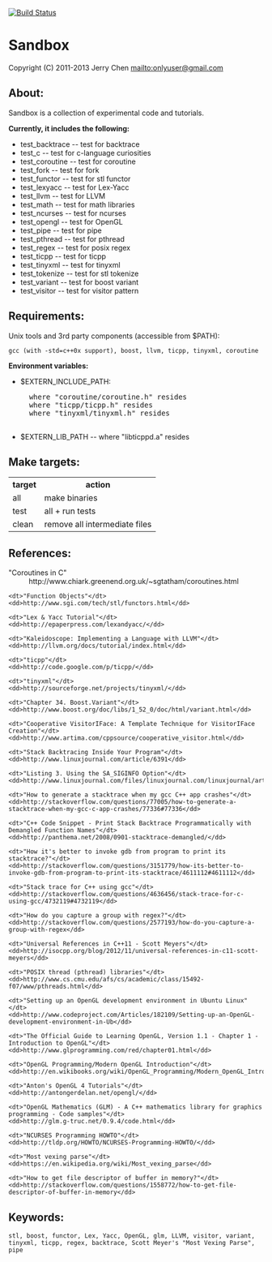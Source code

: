 [![Build Status](https://secure.travis-ci.org/onlyuser/Sandbox.png)](http://travis-ci.org/onlyuser/Sandbox)

Sandbox
=======

Copyright (C) 2011-2013 Jerry Chen <mailto:onlyuser@gmail.com>

About:
------

Sandbox is a collection of experimental code and tutorials.

**Currently, it includes the following:**

* test_backtrace -- test for backtrace
* test_c         -- test for c-language curiosities
* test_coroutine -- test for coroutine
* test_fork      -- test for fork
* test_functor   -- test for stl functor
* test_lexyacc   -- test for Lex-Yacc
* test_llvm      -- test for LLVM
* test_math      -- test for math libraries
* test_ncurses   -- test for ncurses
* test_opengl    -- test for OpenGL
* test_pipe      -- test for pipe
* test_pthread   -- test for pthread
* test_regex     -- test for posix regex
* test_ticpp     -- test for ticpp
* test_tinyxml   -- test for tinyxml
* test_tokenize  -- test for stl tokenize
* test_variant   -- test for boost variant
* test_visitor   -- test for visitor pattern

Requirements:
-------------

Unix tools and 3rd party components (accessible from $PATH):

    gcc (with -std=c++0x support), boost, llvm, ticpp, tinyxml, coroutine

**Environment variables:**

* $EXTERN_INCLUDE_PATH:

    <pre>
    where "coroutine/coroutine.h" resides
    where "ticpp/ticpp.h" resides
    where "tinyxml/tinyxml.h" resides
    </pre>

* $EXTERN_LIB_PATH -- where "libticppd.a" resides

Make targets:
-------------

<table>
    <tr><th> target </th><th> action                        </th></tr>
    <tr><td> all    </td><td> make binaries                 </th></tr>
    <tr><td> test   </td><td> all + run tests               </th></tr>
    <tr><td> clean  </td><td> remove all intermediate files </th></tr>
</table>

References:
-----------

<dl>
    <dt>"Coroutines in C"</dt>
    <dd>http://www.chiark.greenend.org.uk/~sgtatham/coroutines.html</dd>

    <dt>"Function Objects"</dt>
    <dd>http://www.sgi.com/tech/stl/functors.html</dd>

    <dt>"Lex & Yacc Tutorial"</dt>
    <dd>http://epaperpress.com/lexandyacc/</dd>

    <dt>"Kaleidoscope: Implementing a Language with LLVM"</dt>
    <dd>http://llvm.org/docs/tutorial/index.html</dd>

    <dt>"ticpp"</dt>
    <dd>http://code.google.com/p/ticpp/</dd>

    <dt>"tinyxml"</dt>
    <dd>http://sourceforge.net/projects/tinyxml/</dd>

    <dt>"Chapter 34. Boost.Variant"</dt>
    <dd>http://www.boost.org/doc/libs/1_52_0/doc/html/variant.html</dd>

    <dt>"Cooperative VisitorIFace: A Template Technique for VisitorIFace Creation"</dt>
    <dd>http://www.artima.com/cppsource/cooperative_visitor.html</dd>

    <dt>"Stack Backtracing Inside Your Program"</dt>
    <dd>http://www.linuxjournal.com/article/6391</dd>

    <dt>"Listing 3. Using the SA_SIGINFO Option"</dt>
    <dd>http://www.linuxjournal.com/files/linuxjournal.com/linuxjournal/articles/063/6391/6391l3.html</dd>

    <dt>"How to generate a stacktrace when my gcc C++ app crashes"</dt>
    <dd>http://stackoverflow.com/questions/77005/how-to-generate-a-stacktrace-when-my-gcc-c-app-crashes/77336#77336</dd>

    <dt>"C++ Code Snippet - Print Stack Backtrace Programmatically with Demangled Function Names"</dt>
    <dd>http://panthema.net/2008/0901-stacktrace-demangled/</dd>

    <dt>"How it's better to invoke gdb from program to print its stacktrace?"</dt>
    <dd>http://stackoverflow.com/questions/3151779/how-its-better-to-invoke-gdb-from-program-to-print-its-stacktrace/4611112#4611112</dd>

    <dt>"Stack trace for C++ using gcc"</dt>
    <dd>http://stackoverflow.com/questions/4636456/stack-trace-for-c-using-gcc/4732119#4732119</dd>

    <dt>"How do you capture a group with regex?"</dt>
    <dd>http://stackoverflow.com/questions/2577193/how-do-you-capture-a-group-with-regex</dd>

    <dt>"Universal References in C++11 - Scott Meyers"</dt>
    <dd>http://isocpp.org/blog/2012/11/universal-references-in-c11-scott-meyers</dd>

    <dt>"POSIX thread (pthread) libraries"</dt>
    <dd>http://www.cs.cmu.edu/afs/cs/academic/class/15492-f07/www/pthreads.html</dd>

    <dt>"Setting up an OpenGL development environment in Ubuntu Linux"</dt>
    <dd>http://www.codeproject.com/Articles/182109/Setting-up-an-OpenGL-development-environment-in-Ub</dd>

    <dt>"The Official Guide to Learning OpenGL, Version 1.1 - Chapter 1 - Introduction to OpenGL"</dt>
    <dd>http://www.glprogramming.com/red/chapter01.html</dd>

    <dt>"OpenGL Programming/Modern OpenGL Introduction"</dt>
    <dd>http://en.wikibooks.org/wiki/OpenGL_Programming/Modern_OpenGL_Introduction</dd>

    <dt>"Anton's OpenGL 4 Tutorials"</dt>
    <dd>http://antongerdelan.net/opengl/</dd>

    <dt>"OpenGL Mathematics (GLM) - A C++ mathematics library for graphics programming - Code samples"</dt>
    <dd>http://glm.g-truc.net/0.9.4/code.html</dd>

    <dt>"NCURSES Programming HOWTO"</dt>
    <dd>http://tldp.org/HOWTO/NCURSES-Programming-HOWTO/</dd>

    <dt>"Most vexing parse"</dt>
    <dd>https://en.wikipedia.org/wiki/Most_vexing_parse</dd>

    <dt>"How to get file descriptor of buffer in memory?"</dt>
    <dd>http://stackoverflow.com/questions/1558772/how-to-get-file-descriptor-of-buffer-in-memory</dd>
</dl>

Keywords:
---------

    stl, boost, functor, Lex, Yacc, OpenGL, glm, LLVM, visitor, variant, tinyxml, ticpp, regex, backtrace, Scott Meyer's "Most Vexing Parse", pipe
